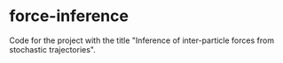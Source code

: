 # force-inference
Code for the project with the title "Inference of inter-particle forces from stochastic trajectories".
